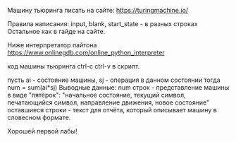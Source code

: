 Машину тьюринга писать на сайте: https://turingmachine.io/

Правила написания:
input, blank, start_state - в разных строках
Остальное как в гайде на сайте.

Ниже интерпретатор пайтона
https://www.onlinegdb.com/online_python_interpreter

код машины тьюринга ctrl-c ctrl-v в скрипт.

пусть ai - состояние машины, sj - операция в данном состоянии
тогда num = sum(ai*sj)
Выводные данные:
  num строк - представление машины в виде "пятёрок":
    "начальное состояние, текущий символ, печатающийся символ, направление движения, новое состояние"
  оставшиеся строки - текст для отчёта, который описывает машину в словесном формате.

Хорошей первой лабы!
